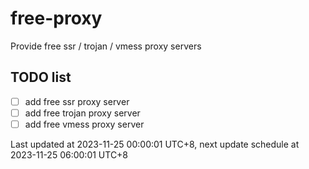 
# free-proxy
Provide free ssr / trojan / vmess proxy servers


## TODO list
- [ ] add free ssr proxy server
- [ ] add free trojan proxy server
- [ ] add free vmess proxy server

Last updated at 2023-11-25 00:00:01 UTC+8, next update schedule at 2023-11-25 06:00:01 UTC+8

